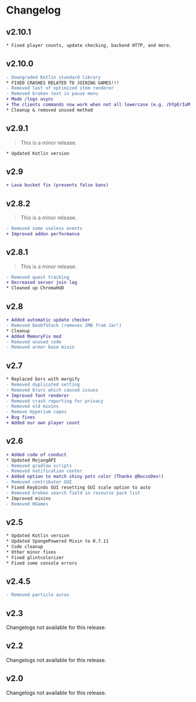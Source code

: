 # Changelog

## v2.10.1

```diff
* Fixed player counts, update checking, backend HTTP, and more.
```

## v2.10.0

```diff
- Downgraded Kotlin standard library
* FIXED CRASHES RELATED TO JOINING GAMES!!!
- Removed last of optimized item renderer
- Removed broken text in pause menu
+ Made /logs async
+ The clients commands now work when not all lowercase (e.g. /hYpErIuM or /HYPERIUM work)
* Cleanup & removed unused method
```

## v2.9.1

> This is a minor release.

```diff
* Updated Kotlin version
```

## v2.9

```diff
+ Lava bucket fix (prevents false bans)
```

## v2.8.2

> This is a minor release.

```diff
- Removed some useless events
+ Improved addon performance
```

## v2.8.1

> This is a minor release.

```diff
- Removed quest tracking
+ Decreased server join lag
* Cleaned up ChromaHUD
```

## v2.8

```diff
+ Added automatic update checker
- Removed DeobfStack (removes 2MB from Jar!)
* Cleanup
+ Added MemoryFix mod
- Removed unused code
- Removed armor base mixin
```

## v2.7

```diff
* Replaced bors with mergify
- Removed duplicated setting
- Removed blurs which caused issues
+ Improved font renderer
- Removed crash reporting for privacy
- Removed old mixins
- Remove Hyperium capes
+ Bug fixes
+ Added our own player count
```

## v2.6

```diff
+ Added code of conduct
* Updated MojangAPI
- Removed gradlew scripts
- Removed notification center
+ Added option to match shiny pots color (Thanks @RoccoDev!)
- Removed contributor GUI
* Fixed Keybinds GUI resetting GUI scale option to auto
- Removed broken search field in resource pack list
* Improved mixins
- Removed HGames
```

## v2.5

```diff
* Updated Kotlin version
* Updated SpongePowered Mixin to 0.7.11
* Code cleanup
* Other minor fixes
* Fixed glintcolorizer
* Fixed some console errors
```

## v2.4.5

```diff
- Removed particle auras
```

## v2.3

Changelogs not available for this release.

## v2.2

Changelogs not available for this release.

## v2.0

Changelogs not available for this release.
